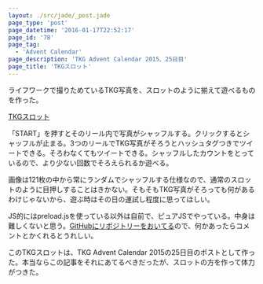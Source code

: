 ```yaml
---
layout: ./src/jade/_post.jade
page_type: 'post'
page_datetime: '2016-01-17T22:52:17'
page_id: '78'
page_tag:
  - 'Advent Calendar'
page_description: 'TKG Advent Calendar 2015、25日目'
page_title: 'TKGスロット'
---
```

ライフワークで撮りためているTKG写真を、スロットのように揃えて遊べるものを作った。

[TKGスロット](http://lab.dskd.jp/tkg-slot/)

「START」を押すとそのリール内で写真がシャッフルする。クリックするとシャッフルが止まる。3つのリールでTKG写真がそろうとハッシュタグつきでツイートできる。そろわなくてもツイートできる。シャッフルしたカウントをとっているので、より少ない回数でそろえられるか遊べる。

画像は121枚の中から常にランダムでシャッフルする仕様なので、通常のスロットのように目押しすることはきかない。そもそもTKG写真がそろっても何があるわけじゃないから、遊ぶ時はその日の運試し程度に思ってほしい。

JS的にはpreload.jsを使っている以外は自前で、ピュアJSでやっている。中身は難しくないと思う。[GitHubにリポジトリーをおいてる](https://github.com/oti/tkg-slot)ので、何かあったらコメントとかくれるとうれしい。

このTKGスロットは、TKG Advent Calendar 2015の25日目のポストとして作った。本当ならこの記事をそれにあてるべきだったが、スロットの方を作って体力がつきた。
